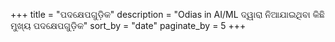 +++
title = "ପଦକ୍ଷେପଗୁଡ଼ିକ"
description = "Odias in AI/ML ଦ୍ୱାରା ନିଆଯାଇଥିବା କିଛି ମୁଖ୍ୟ ପଦକ୍ଷେପଗୁଡ଼ିକ"
sort_by = "date"
paginate_by = 5
+++